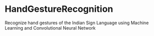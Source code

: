 # HandGestureRecognition
Recognize hand gestures of the Indian Sign Language using Machine Learning and Convolutional Neural Network